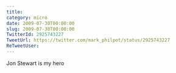 ```yaml
---
title: 
category: micro
date: 2009-07-30T00:00:00
slug: 2009-07-30T00:00:00
TwitterId: 2925743227
TweetUrl: https://twitter.com/mark_philpot/status/2925743227
ReTweetUser: 
---
```


Jon Stewart is my hero